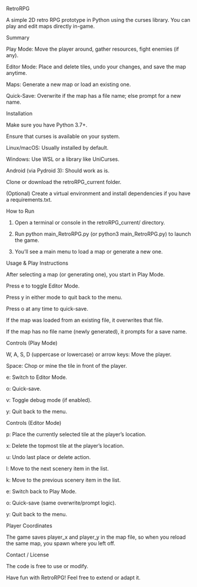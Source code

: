RetroRPG

A simple 2D retro RPG prototype in Python using the curses library. You can play and edit maps directly in-game.

Summary

Play Mode: Move the player around, gather resources, fight enemies (if any).

Editor Mode: Place and delete tiles, undo your changes, and save the map anytime.

Maps: Generate a new map or load an existing one.

Quick-Save: Overwrite if the map has a file name; else prompt for a new name.


Installation

Make sure you have Python 3.7+.

Ensure that curses is available on your system.

Linux/macOS: Usually installed by default.

Windows: Use WSL or a library like UniCurses.

Android (via Pydroid 3): Should work as is.


Clone or download the retroRPG_current folder.

(Optional) Create a virtual environment and install dependencies if you have a requirements.txt.


How to Run

1. Open a terminal or console in the retroRPG_current/ directory.


2. Run python main_RetroRPG.py (or python3 main_RetroRPG.py) to launch the game.


3. You’ll see a main menu to load a map or generate a new one.



Usage & Play Instructions

After selecting a map (or generating one), you start in Play Mode.

Press e to toggle Editor Mode.

Press y in either mode to quit back to the menu.

Press o at any time to quick-save.

If the map was loaded from an existing file, it overwrites that file.

If the map has no file name (newly generated), it prompts for a save name.



Controls (Play Mode)

W, A, S, D (uppercase or lowercase) or arrow keys: Move the player.

Space: Chop or mine the tile in front of the player.

e: Switch to Editor Mode.

o: Quick-save.

v: Toggle debug mode (if enabled).

y: Quit back to the menu.


Controls (Editor Mode)

p: Place the currently selected tile at the player’s location.

x: Delete the topmost tile at the player’s location.

u: Undo last place or delete action.

l: Move to the next scenery item in the list.

k: Move to the previous scenery item in the list.

e: Switch back to Play Mode.

o: Quick-save (same overwrite/prompt logic).

y: Quit back to the menu.


Player Coordinates

The game saves player_x and player_y in the map file, so when you reload the same map, you spawn where you left off.


Contact / License

The code is free to use or modify.

Have fun with RetroRPG! Feel free to extend or adapt it.


